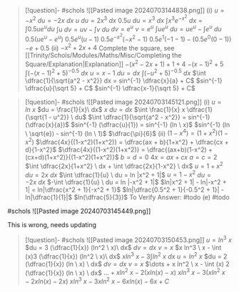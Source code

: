 
> [!question]- #schols ![[Pasted image 20240703144838.png]]
> (i)
> $u = -x^2$
> $du = -2x \ dx$
> $u \ du = 2x^3 \ dx$
> $0.5 u \ du = x^3 \ dx$
> $\int x^3 e^{-x^2} \ dx = \int 0.5 u e^u du$
> $\int u\ dv = uv - \int v \ du$
> $dv = e^u$
> $v = e^u$
> $\int u e^u \ du = u e^u - \int e^u \ du$
> $0.5(u e^u - e^u)$
> $0.5 e^u (u - 1)$
> $0.5 e^{-x^2} (-x^2 - 1)$
> $0.5 e^1 (-1 -1) - (0.5 e^0 (0 - 1))$
> $-e + 0.5$
> (ii)
> $-x^2 + 2x + 4$
>Complete the square, see [[Trinity/Schols/Modules/Maths/Misc/Completing the Square/Explanation|Explanation]]
>$-(x^2 - 2x + 1) + 1 + 4$
>$-(x-1)^2 + 5$
>$\int (-(x-1)^2 + 5)^{-0.5} \ dx$
>$u = x-1$
>$du = dx$
>$\int (-u^2 + 5)^{-0.5} \ dx$
>$\int \dfrac{1}{\sqrt{a^2 - x^2}} dx = sin^{-1} \dfrac{x}{a} + C$
>$sin^{-1} \dfrac{u}{\sqrt 5} + C$
>$sin^{-1} \dfrac{x-1}{\sqrt 5} + C$

>[!question]- #schols  ![[Pasted image 20240703145121.png]]
>(i)
>$u = ln \ x$
>$du = \frac{1}{x}\ dx$
>$x \ du = dx$
>$\int \frac{1}{x} x \dfrac{1}{\sqrt{1 - u^2}} \ du$
>$\int \dfrac{1}{\sqrt{a^2 - x^2}} = sin^{-1} (\dfrac{x}{a})$
>$sin^{-1} (\dfrac{u}{1}) = sin^{-1} (ln \ x)$
>$sin^{-1} (ln \ \sqrt{e}) - sin^{-1} (ln \ 1)$
>$\dfrac{\pi}{6}$
>(ii)
>$(1 - x^4) = (1 + x^2)(1-x^2)$
>$\dfrac{4x}{(1-x^2)(1+x^2)} = \dfrac{ax + b}{1+x^2} + \dfrac{cx + d}{1-x^2}$
>$\dfrac{4x}{(1-x^2)(1+x^2)} = \dfrac{(ax+b)(1-x^2) + (cx+d)(1+x^2)}{(1-x^2)(1+x^2)}$
>$b = d = 0$
>$4x = ax + cx$
>$a = c = 2$
>$\int \dfrac{2x}{1+x^2} \ dx + \int \dfrac{2x}{1-x^2} \ dx$
>$u = 1 + x^2$
>$du = 2x \ dx$
>$\int \dfrac{1}{u} \ du = ln |x^2 + 1|$
>$u = 1 - x^2$
>$du = -2x \ dx$
>$-\int \dfrac{1}{u} \ du = ln |-x^2 + 1|$
>$ln|x^2 + 1| - ln|-x^2 + 1| = ln|\dfrac{x^2 + 1}{-x^2 + 1}$
>$ln|\dfrac{0.5^2 + 1}{-0.5^2 + 1}| - ln|\dfrac{1}{1}|$
>$ln(\dfrac{5}{3})$
>To Verify Answer: #todo 
>(e) #todo

#schols 
![[Pasted image 20240703145449.png]]

This is wrong, needs updating
> [!question]- #schols  ![[Pasted image 20240703150453.png]]
> $u = ln^3 \ x$
> $du = 3 (\dfrac{1}{x}) (ln^2 \ x)\ dx$
> $dv = dx$
> $v = x$
> $x ln^3 \ x - \int (x)3 (\dfrac{1}{x}) (ln^2 \ x)\ dx$
> $x ln^3 \ x - 3 \int ln^2 \ x \ dx$
> $u = ln^2 \ x$
> $du = 2 (\dfrac{1}{x}) (ln \ x) \ dx$
> $dv = dx$
> $v = x$
> $\dots + x ln^2 \ x - \int (x) 2 (\dfrac{1}{x}) (ln \ x) \ dx$
> $\dots + x ln^2 \ x - 2(x ln(x) - x)$
> $x ln^3 \ x - 3(x ln^2 \ x - 2x ln(x) - 2x)$
> $x ln^3 \ x - 3x ln^2 \ x - 6x ln(x) - 6x + C$


